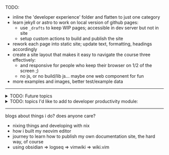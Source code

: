TODO:

- inline the 'developer experience' folder and flatten to just one category
- learn jekyll or astro to work on local version of github pages:
    * use `_drafts` to keep WIP pages; accessible in dev server but not in site
    * setup custom actions to build and publish the site
- rework each page into static site; update text, formatting, headings accordingly
- create a site layout that makes it easy to navigate the course three effectively:
    * and responsive for people who keep their browser on 1/2 of the screen ;)
    * no js, or no build/lib js... maybe one web component for fun
- more examples and images, better test/example data

---

<details>
<summary>TODO: Future topics</summary>

- Diagramming:
    * buy a white-board
    * plantuml and mermaid (and a mention of graphviz)
    * modeling your ideas: Sequence diagrams, flow charts, simple class diagrams
        + Shout-out "UML Distilled" - TLDR "The good parts" of UML for real world application
    * C-4 diagrams, context diagrams
- Useful git-fu:
    * recovering from the reflog
    * finding commits in your branch that have not been merged yet `git diff <branch> --not master [--stat]`
    * graphs and `git log --all --decorate --oneline --graph`, `git show-branch`
    * `git bisect` (why it is great, and why it often doesn't work on large enterprise projects)
    * "pickaxe": `git log -S<PATTERN> --pretty=oneline --abbrev-commit <PATH>`
    * submodules and subtrees
    * `git add --patch/--interactive`
    * cherry-picking and interactive rebase
    * using another checkout as an alternate origin (share commits and branches from one git checkout with another checkout of the same repository)
- "Systems Thinking"
- Functional programming concepts
- Type systems and a bit of type theory

</details>

<details>
<summary>TODO: topics I'd like to add to developer productivity module:</summary>

- Feedback loops and exploratory programming
- Regex 101
- Personal Projects and Continuous Learning:
    * isolation and experimentation
    * using docker for development (dependencies as containers and how to work with projects on isolated containers)
    * why you should learn about C and make in 2025
    * prototype vs. porfolio project vs. actual product
- Modal text editing (not a tutorial on vim, an explanation of modal text editing, using vim as an example):
    * A sensible `vimrc` starting file and explanation
    * How to open, edit, move around, and exit; TLDR: I have to use vim for one thing, what's the minimum I need to know?
    * What is modal text editing?
    * Other modal text editors
    * Combining zsh line-editor with vim, and zsh vim keybindings
- Window managers and interacting with windows efficiently:
    * Keep your hands on the home-row of the keyboard
    * Tiling, stacking, cascading
    * Pinning or hot-keying most used windows (one key to get to terminal, editor, browser)
    * Automation and customization
- Linux as your daily driver
    - the terminal sections are for daily engineering tasks; this section would be for common system administration and management basics (how do i connect to wifi, etc.)
    - TLDR overview of memory and process management concepts

</details>

---

blogs about things i do? does anyone care?

- nixing things and developing with nix
- how i built my neovim editor
- journey to learn how to publish my own documentation site, the hard way, of course
- using obsidian => logseq => vimwiki => wiki.vim
